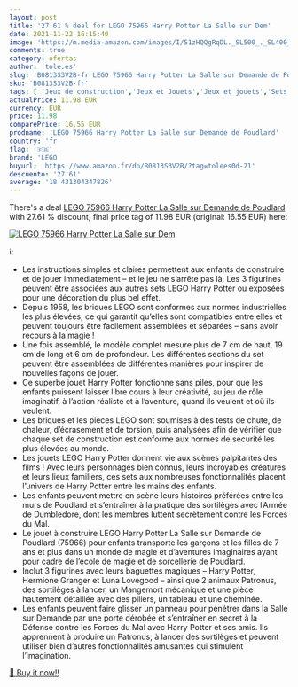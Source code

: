 ```yaml
---
layout: post
title: '27.61 % deal for LEGO 75966 Harry Potter La Salle sur Dem'
date: 2021-11-22 16:15:40
image: 'https://m.media-amazon.com/images/I/51zHQQgRqDL._SL500_._SL400_.jpg'
comments: true
category: ofertas
author: 'tole.es'
slug: 'B0813S3V2B-fr LEGO 75966 Harry Potter La Salle sur Demande de Poudlard'
sku: 'B0813S3V2B-fr'
tags: [ 'Jeux de construction','Jeux et Jouets','Jeux et jouets','Sets de jeux de construction','lego', ]
actualPrice: 11.98 EUR
currency: EUR
price: 11.98
comparePrice: 16.55 EUR
prodname: 'LEGO 75966 Harry Potter La Salle sur Demande de Poudlard'
country: 'fr'
flag: '🇫🇷'
brand: 'LEGO'
buyurl: 'https://www.amazon.fr/dp/B0813S3V2B/?tag=tolees0d-21'
descuento: '27.61'
average: '18.431304347826'
---
```


There's a deal [LEGO 75966 Harry Potter La Salle sur Demande de Poudlard](https://www.amazon.fr/dp/B0813S3V2B/?tag=tolees0d-21)  with  27.61 % discount, final price tag of  11.98 EUR (original: 16.55 EUR) here:

[![LEGO 75966 Harry Potter La Salle sur Dem](https://m.media-amazon.com/images/I/51zHQQgRqDL._SL500_._SL400_.jpg)](https://www.amazon.fr/dp/B0813S3V2B/?tag=tolees0d-21)

ℹ️:

- Les instructions simples et claires permettent aux enfants de construire et de jouer immédiatement – et le jeu ne s’arrête pas là. Les 3 figurines peuvent être associées aux autres sets LEGO Harry Potter ou exposées pour une décoration du plus bel effet.
- Depuis 1958, les briques LEGO sont conformes aux normes industrielles les plus élevées, ce qui garantit qu’elles sont compatibles entre elles et peuvent toujours être facilement assemblées et séparées – sans avoir recours à la magie !
- Une fois assemblé, le modèle complet mesure plus de 7 cm de haut, 19 cm de long et 6 cm de profondeur. Les différentes sections du set peuvent être assemblées de différentes manières pour inspirer de nouvelles façons de jouer.
- Ce superbe jouet Harry Potter fonctionne sans piles, pour que les enfants puissent laisser libre cours à leur créativité, au jeu de rôle imaginatif, à l’action réaliste et à l’aventure, quand ils veulent et où ils veulent.
- Les briques et les pièces LEGO sont soumises à des tests de chute, de chaleur, d’écrasement et de torsion, puis analysées afin de vérifier que chaque set de construction est conforme aux normes de sécurité les plus élevées au monde.
- Les jouets LEGO Harry Potter donnent vie aux scènes palpitantes des films ! Avec leurs personnages bien connus, leurs incroyables créatures et leurs lieux familiers, ces sets aux nombreuses fonctionnalités placent l’univers de Harry Potter entre les mains des enfants.
- Les enfants peuvent mettre en scène leurs histoires préférées entre les murs de Poudlard et s’entraîner à la pratique des sortilèges avec l’Armée de Dumbledore, dont les membres luttent secrètement contre les Forces du Mal.
- Le jouet à construire LEGO Harry Potter La Salle sur Demande de Poudlard (75966) pour enfants transporte les garçons et les filles de 7 ans et plus dans un monde de magie et d’aventures imaginaires ayant pour cadre de l’école de magie et de sorcellerie de Poudlard.
- Inclut 3 figurines avec leurs baguettes magiques – Harry Potter, Hermione Granger et Luna Lovegood – ainsi que 2 animaux Patronus, des sortilèges à lancer, un Mangemort mécanique et une pièce hautement détaillée avec des piliers, un tableau et une cheminée.
- Les enfants peuvent faire glisser un panneau pour pénétrer dans la Salle sur Demande par une porte dérobée et s’entraîner en secret à la Défense contre les Forces du Mal avec Harry Potter et ses amis. Ils apprennent à produire un Patronus, à lancer des sortilèges et peuvent utiliser bien d’autres fonctionnalités amusantes qui stimulent l’imagination.

[🛒 Buy it now!!](https://www.amazon.fr/dp/B0813S3V2B/?tag=tolees0d-21)
